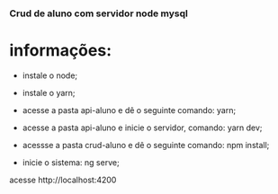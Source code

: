 ### Crud de aluno com servidor node mysql

# informações:
- instale o node;
- instale o yarn;

- acesse a pasta api-aluno e dê o seguinte comando: yarn;
- acesse a pasta api-aluno e inicie o servidor, comando: yarn dev;


- acessse a pasta crud-aluno e dê o seguinte comando: npm install;
- inicie o sistema: ng serve;

acesse http://localhost:4200